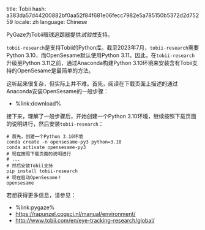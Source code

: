 title: Tobii
hash: a383da57d44200882bf0aa52f84f681e06fecc7982e5a785150b5372d2d75259
locale: zh
language: Chinese

PyGaze为Tobii眼球追踪器提供*试验性*支持。

`tobii-research`是支持Tobii的Python库。截至2023年7月，`tobii-research`需要Python 3.10，而OpenSesame默认使用Python 3.11。因此，在`tobii-research`升级至Python 3.11之前，通过Anaconda构建Python 3.10环境来安装含有Tobii支持的OpenSesame是最简单的方法。

这听起来很复杂，但实际上并不难。首先，阅读在下载页面上描述的通过Anaconda安装OpenSesame的一般步骤：

- %link:download%

接下来，理解了一般步骤后，开始创建一个Python 3.10环境，继续按照下载页面的说明进行，然后安装`tobii-research`：

```
# 首先，创建一个Python 3.10环境
conda create -n opensesame-py3 python=3.10
conda activate opensesame-py3
# 现在按照下载页面的说明进行
# ...
# 然后安装Tobii支持
pip install tobii-research
# 现在启动OpenSesame！
opensesame
```

若想获得更多信息，请参见：

- %link:pygaze%
- <https://rapunzel.cogsci.nl/manual/environment/>
- <http://www.tobii.com/en/eye-tracking-research/global/>